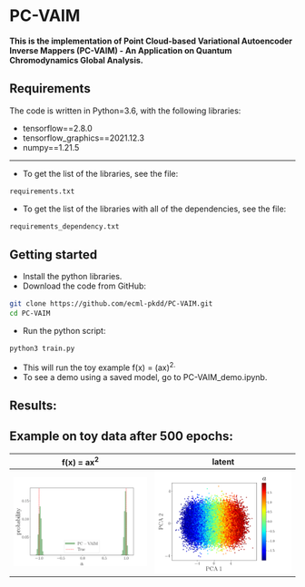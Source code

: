 # PC-VAIM

**This is the implementation of Point Cloud-based Variational Autoencoder Inverse Mappers (PC-VAIM) - An Application on Quantum Chromodynamics Global Analysis.**


## Requirements
The code is written in Python=3.6, with the following libraries:
* tensorflow==2.8.0
* tensorflow_graphics==2021.12.3
* numpy==1.21.5
-------------------------------------------------------------------
* To get the list of the libraries, see the file:
``` bash
requirements.txt
``` 
* To get the list of the libraries with all of the dependencies, see the file:
``` bash
requirements_dependency.txt
``` 

## Getting started
* Install the python libraries.
* Download the code from GitHub:
```bash
git clone https://github.com/ecml-pkdd/PC-VAIM.git
cd PC-VAIM
```

* Run the python script:
``` bash
python3 train.py
``` 
* This will run the toy example f</sub>(x) = (ax)<sup>2.
* To see a demo using a saved model, go to PC-VAIM_demo.ipynb.
  
  
 ## Results:

 ## Example on toy data after 500 epochs:
| f</sub>(x) = ax<sup>2      | latent      |
|------------|-------------|
| <img src="gallery/result.png" width="350"> | <img src="gallery/latent.png" width="350"> |

